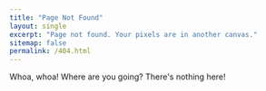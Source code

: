 ```yaml
---
title: "Page Not Found"
layout: single
excerpt: "Page not found. Your pixels are in another canvas."
sitemap: false
permalink: /404.html
---
```


Whoa, whoa! Where are you going? There's nothing here!

<script type="text/javascript">
  var GOOG_FIXURL_LANG = 'en';
  var GOOG_FIXURL_SITE = '{{ site.url }}'
</script>
<script type="text/javascript"
  src="//linkhelp.clients.google.com/tbproxy/lh/wm/fixurl.js">
</script>
